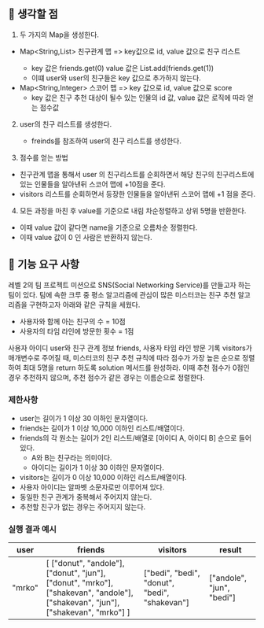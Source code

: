 ## 👀 생각할 점

1. 두 가지의 Map을 생성한다.
  + Map<String,List<String>> 친구관계 맵 => key값으로 id, value 값으로 친구 리스트 
    + key 값은 friends.get(0) value 값은 List<String>.add(friends.get(1))
    + 이떄 user와 user의 친구들은 key 값으로 추가하지 않는다.
  + Map<String,Integer> 스코어 맵 => key 값으로 id, value 값으로 score
    + key 값은 친구 추천 대상이 될수 있는 인물의 id 값, value 값은 로직에 따라 얻는 점수값

2. user의 친구 리스트를 생성한다.
   + freinds를 참조하여 user의 친구 리스트를 생성한다. 

3. 점수를 얻는 방법
  + 친구관계 맵을 통해서 user 의 친구리스트를 순회하면서 해당 친구의 친구리스트에 있는 인물들을 알아낸뒤 스코어 맵에 +10점을 준다.
  + visitors 리스트를 순회하면서 등장한 인물들을 알아낸뒤 스코어 맵에 +1 점을 준다.

4. 모든 과정을 마친 후 value를 기준으로 내림 차순정렬하고 상위 5명을 반환한다.
  + 이때 value 값이 같다면 name을 기준으로 오름차순 정렬한다.
  + 이때 value 값이 0 인 사람은 반환하지 않는다.


## 🚀 기능 요구 사항

레벨 2의 팀 프로젝트 미션으로 SNS(Social Networking Service)를 만들고자 하는 팀이 있다. 팀에 속한 크루 중 평소 알고리즘에 관심이 많은 미스터코는 친구 추천 알고리즘을 구현하고자 아래와 같은 규칙을 세웠다.

- 사용자와 함께 아는 친구의 수 = 10점 
- 사용자의 타임 라인에 방문한 횟수 = 1점

사용자 아이디 user와 친구 관계 정보 friends, 사용자 타임 라인 방문 기록 visitors가 매개변수로 주어질 때, 미스터코의 친구 추천 규칙에 따라 점수가 가장 높은 순으로 정렬하여 최대 5명을 return 하도록 solution 메서드를 완성하라. 이때 추천 점수가 0점인 경우 추천하지 않으며, 추천 점수가 같은 경우는 이름순으로 정렬한다.

### 제한사항

- user는 길이가 1 이상 30 이하인 문자열이다.
- friends는 길이가 1 이상 10,000 이하인 리스트/배열이다.
- friends의 각 원소는 길이가 2인 리스트/배열로 [아이디 A, 아이디 B] 순으로 들어있다.
  - A와 B는 친구라는 의미이다.
  - 아이디는 길이가 1 이상 30 이하인 문자열이다.
- visitors는 길이가 0 이상 10,000 이하인 리스트/배열이다.
- 사용자 아이디는 알파벳 소문자로만 이루어져 있다.
- 동일한 친구 관계가 중복해서 주어지지 않는다.
- 추천할 친구가 없는 경우는 주어지지 않는다.

### 실행 결과 예시

| user | friends | visitors | result |
| --- | --- | --- | --- |
| "mrko" | [ ["donut", "andole"], ["donut", "jun"], ["donut", "mrko"], ["shakevan", "andole"], ["shakevan", "jun"], ["shakevan", "mrko"] ] | ["bedi", "bedi", "donut", "bedi", "shakevan"] | ["andole", "jun", "bedi"] |
